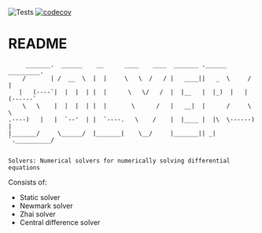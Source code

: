 ![Tests](https://github.com/PlatypusBytes/solvers/actions/workflows/workflow.yml/badge.svg)
[![codecov](https://codecov.io/gh/PlatypusBytes/solvers/graph/badge.svg?token=CRWV3A3WLR)](https://codecov.io/gh/PlatypusBytes/solvers)

# README #

```
     _______.  ______    __      ____    ____  _______ .______       _________.
    /       | /  __  \  |  |     \   \  /   / |   ____||   _  \     /         |
   |   (----`|  |  |  | |  |      \   \/   /  |  |__   |  |_)  |   |   (------`
    \   \    |  |  |  | |  |       \      /   |   __|  |      /     \   \
.----)   |   |  `--'  | |  `----.   \    /    |  |____ |  |\  \------)   |
|_______/     \______/  |_______|    \__/     |_______|| _| `.__________/


Solvers: Numerical solvers for numerically solving differential equations
```

Consists of:

* Static solver
* Newmark solver
* Zhai solver
* Central difference solver